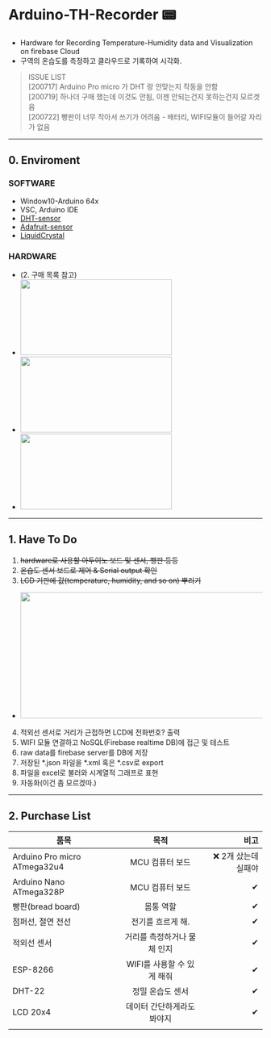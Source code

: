 # Arduino-TH-Recorder 📟  
- Hardware for Recording Temperature-Humidity data and Visualization on firebase Cloud  
- 구역의 온습도를 측정하고 클라우드로 기록하여 시각화.    

 > ISSUE LIST  
 > [200717] Arduino Pro micro 가 DHT 랑 안맞는지 작동을 안함  
 > [200719] 하나더 구매 했는데 이것도 안됨, 이젠 안되는건지 못하는건지 모르겟음  
 > [200722] 빵판이 너무 작아서 쓰기가 어려움 - 배터리, WIFI모듈이 들어갈 자리가 없음  

--------------------------------------------------------    
## 0. Enviroment
### SOFTWARE
- Window10-Arduino 64x
- VSC, Arduino IDE 
- [DHT-sensor](https://github.com/adafruit/DHT-sensor-library)         
- [Adafruit-sensor](https://github.com/adafruit/Adafruit_Sensor)
- [LiquidCrystal](https://github.com/fdebrabander/Arduino-LiquidCrystal-I2C-library)
### HARDWARE
- (2. 구매 목록 참고)
- <img src="https://user-images.githubusercontent.com/26760693/88066284-8c7a7000-cba8-11ea-86d3-01b5af752ef0.jpg"  width="300" height="150">  
- <img src="https://user-images.githubusercontent.com/26760693/88080089-8b9e0a00-cbb9-11ea-8283-2d7a3851af7d.png"  width="300" height="150">  
- <img src="https://user-images.githubusercontent.com/26760693/88070811-10832680-cbae-11ea-8fa9-01a02a447c5f.png"  width="300" height="150">  

------------------ --------------------------------------    


## 1. Have To Do
1. ~~hardware로 사용할 아두이노 보드 및 센서, 빵판 등등~~  
2. ~~온습도 센서 보드로 제어 & Serial output 확인~~  
3. ~~LCD 기판에 값(temperature, humidity, and so on) 뿌리기~~
- <img src="https://user-images.githubusercontent.com/26760693/88080350-e9caed00-cbb9-11ea-97f4-aa4d692da0cf.jpg"  width="500" height="250">  
4. 적외선 센서로 거리가 근접하면 LCD에 전화번호? 출력  
5. WIFI 모듈 연결하고 NoSQL(Firebase realtime DB)에 접근 및 테스트  
6. raw data를 firebase server를 DB에 저장  
7. 저장된 \*.json 파일을 \*.xml 혹은 \*.csv로 export  
8. 파일을 excel로 불러와 시계열적 그래프로 표현  
9. 자동화(이건 좀 모르겠따.)         

--------------------------------------------------------    

    
## 2. Purchase List
| 품목 | 목적 | 비고 |
|---|:---:|---:|
| Arduino Pro micro ATmega32u4 | MCU 컴퓨터 보드 | ❌ 2개 샀는데 실패야 |
| Arduino Nano ATmega328P | MCU 컴퓨터 보드 | ✔ |
| 빵판(bread board) | 몸통 역할 | ✔ |
| 점퍼선, 절연 전선 | 전기를 흐르게 해. | ✔ |
| 적외선 센서 | 거리를 측정하거나 물체 인지 | ✔ |
| ESP-8266  | WIFI를 사용할 수 있게 해줘 | ✔ |
| DHT-22 | 정밀 온습도 센서  | ✔ |
| LCD 20x4 | 데이터 간단하게라도 봐야지 | ✔ |
| | |
